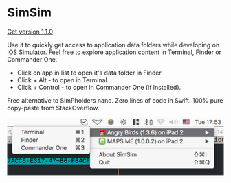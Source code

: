 # SimSim

[Get version 1.1.0](https://github.com/dsmelov/simsim/blob/master/Release/SimSim_1.1.0.zip?raw=true)

Use it to quickly get access to application data folders while developing on iOS Simulator.
Feel free to explore application content in Terminal, Finder or Commander One.

- Click on app in list to open it's data folder in Finder
- Click + Alt - to open in Terminal.
- Click + Control - to open in Commander One (if installed).

Free alternative to SimPholders nano.
Zero lines of code in Swift. 100% pure copy-paste from StackOverflow.

![Alt text](/simsim.png?raw=true "screenshot")

